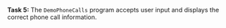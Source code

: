 **Task 5:**  The `DemoPhoneCalls` program accepts user input and displays the correct phone call information.